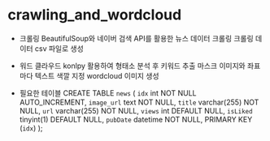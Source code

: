 # crawling_and_wordcloud

* 크롤링
BeautifulSoup와 네이버 검색 API를 활용한 뉴스 데이터 크롤링
크롤링 데이터 csv 파일로 생성

* 워드 클라우드
konlpy 활용하여 형태소 분석 후 키워드 추출
마스크 이미지와 좌표 마다 텍스트 색깔 지정
wordcloud 이미지 생성

* 필요한 테이블
CREATE TABLE `news` (
  `idx` int NOT NULL AUTO_INCREMENT,
  `image_url` text NOT NULL,
  `title` varchar(255) NOT NULL,
  `url` varchar(255) NOT NULL,
  `views` int DEFAULT NULL,
  `isLiked` tinyint(1) DEFAULT NULL,
  `pubDate` datetime NOT NULL,
  PRIMARY KEY (`idx`)
);
